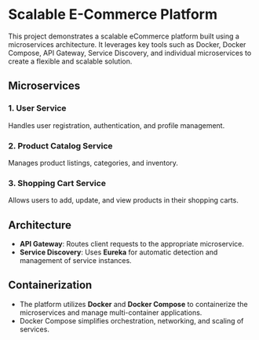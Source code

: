 # Scalable E-Commerce Platform

This project demonstrates a scalable eCommerce platform built using a microservices architecture. It leverages key tools such as Docker, Docker Compose, API Gateway, Service Discovery, and individual microservices to create a flexible and scalable solution.

## Microservices

### 1. **User Service**
Handles user registration, authentication, and profile management.

### 2. **Product Catalog Service**
Manages product listings, categories, and inventory.

### 3. **Shopping Cart Service**
Allows users to add, update, and view products in their shopping carts.

## Architecture

- **API Gateway**: Routes client requests to the appropriate microservice.
- **Service Discovery**: Uses **Eureka** for automatic detection and management of service instances.

## Containerization

- The platform utilizes **Docker** and **Docker Compose** to containerize the microservices and manage multi-container applications.
- Docker Compose simplifies orchestration, networking, and scaling of services.
